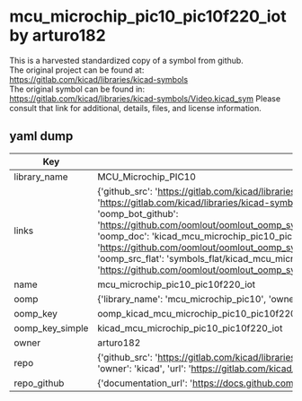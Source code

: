# mcu_microchip_pic10_pic10f220_iot by arturo182  
This is a harvested standardized copy of a symbol from github.  
The original project can be found at:  
https://gitlab.com/kicad/libraries/kicad-symbols  
The original symbol can be found in:
https://gitlab.com/kicad/libraries/kicad-symbols/Video.kicad_sym
Please consult that link for additional, details, files, and license information.  
## yaml dump  
| Key | Value |  
| --- | --- |  
| library_name | MCU_Microchip_PIC10 |  
| links | {'github_src': 'https://gitlab.com/kicad/libraries/kicad-symbols/Video.kicad_sym', 'github_src_repo': 'https://gitlab.com/kicad/libraries/kicad-symbols', 'oomp_bot': 'kicad_mcu_microchip_pic10_pic10f220_iot/working', 'oomp_bot_github': 'https://github.com/oomlout/oomlout_oomp_symbol_bot/tree/main/kicad_mcu_microchip_pic10_pic10f220_iot/working', 'oomp_doc': 'kicad_mcu_microchip_pic10_pic10f220_iot/working', 'oomp_doc_github': 'https://github.com/oomlout/oomlout_oomp_symbol_doc/tree/main/kicad_mcu_microchip_pic10_pic10f220_iot/working', 'oomp_src_flat': 'symbols_flat/kicad_mcu_microchip_pic10_pic10f220_iot/working', 'oomp_src_flat_github': 'https://github.com/oomlout/oomlout_oomp_symbol_src/tree/main/kicad_mcu_microchip_pic10_pic10f220_iot/working'} |  
| name | mcu_microchip_pic10_pic10f220_iot |  
| oomp | {'library_name': 'mcu_microchip_pic10', 'owner_name': 'kicad', 'symbol_name': 'mcu_microchip_pic10_pic10f220_iot'} |  
| oomp_key | oomp_kicad_mcu_microchip_pic10_pic10f220_iot |  
| oomp_key_simple | kicad_mcu_microchip_pic10_pic10f220_iot |  
| owner | arturo182 |  
| repo | {'github_src': 'https://gitlab.com/kicad/libraries/kicad-symbols/Video.kicad_sym', 'name': 'libraries/kicad-symbols', 'owner': 'kicad', 'url': 'https://gitlab.com/kicad/libraries/kicad-symbols'} |  
| repo_github | {'documentation_url': 'https://docs.github.com/rest/repos/repos#get-a-repository', 'message': 'Not Found'} |  

